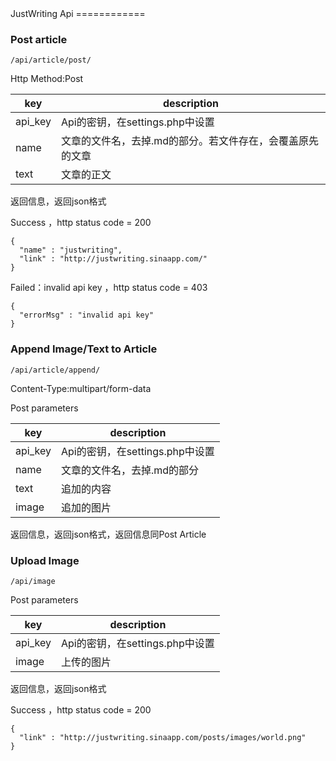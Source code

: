 <link rel="stylesheet" type="text/css" href="/css/GitHub2.css">
JustWriting Api
============

### Post article

    /api/article/post/
    

Http Method:Post

key|description
----|------
api_key|Api的密钥，在settings.php中设置
name|文章的文件名，去掉.md的部分。若文件存在，会覆盖原先的文章
text|文章的正文


    
返回信息，返回json格式


Success ，http status code = 200

    {
      "name" : "justwriting",
      "link" : "http://justwriting.sinaapp.com/"
    }
    
Failed：invalid api key ，http status code = 403

	{
	  "errorMsg" : "invalid api key"
	}


### Append  Image/Text to Article

	/api/article/append/
	
Content-Type:multipart/form-data  

Post parameters

key|description
----|------
api_key|Api的密钥，在settings.php中设置
name|文章的文件名，去掉.md的部分
text|追加的内容
image|追加的图片
    
返回信息，返回json格式，返回信息同Post Article


### Upload  Image

	/api/image
	

Post parameters

key|description
----|------
api_key|Api的密钥，在settings.php中设置
image|上传的图片
    
返回信息，返回json格式

Success ，http status code = 200

    {
      "link" : "http://justwriting.sinaapp.com/posts/images/world.png"
    }
